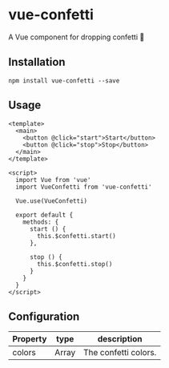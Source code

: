 # vue-confetti

A Vue component for dropping confetti :tada:

## Installation

```
npm install vue-confetti --save
```

## Usage

``` vue
<template>
  <main>
    <button @click="start">Start</button>
    <button @click="stop">Stop</button>
  </main>
</template>

<script>
  import Vue from 'vue'
  import VueConfetti from 'vue-confetti'

  Vue.use(VueConfetti)

  export default {
    methods: {
      start () {
        this.$confetti.start()
      },

      stop () {
        this.$confetti.stop()
      }
    }
  }
</script>
```

## Configuration

| Property | type  | description          |
|----------|-------|----------------------|
| colors   | Array | The confetti colors. |
